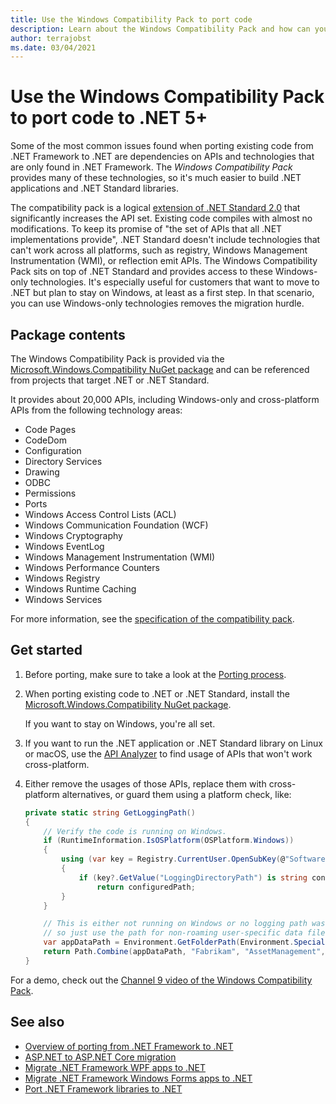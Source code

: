 ```yaml
---
title: Use the Windows Compatibility Pack to port code
description: Learn about the Windows Compatibility Pack and how can you use it to port existing .NET Framework code to .NET 5 and .NET Core 3.1.
author: terrajobst
ms.date: 03/04/2021
---
```

# Use the Windows Compatibility Pack to port code to .NET 5+

Some of the most common issues found when porting existing code from .NET Framework to .NET are dependencies on APIs and technologies that are only found in .NET Framework. The *Windows Compatibility Pack* provides many of these technologies, so it's much easier to build .NET applications and .NET Standard libraries.

The compatibility pack is a logical [extension of .NET Standard 2.0](../whats-new/dotnet-core-2-0.md#api-changes-and-library-support) that significantly increases the API set. Existing code compiles with almost no modifications. To keep its promise of "the set of APIs that all .NET implementations provide", .NET Standard doesn't include technologies that can't work across all platforms, such as registry, Windows Management Instrumentation (WMI), or reflection emit APIs. The Windows Compatibility Pack sits on top of .NET Standard and provides access to these Windows-only technologies. It's especially useful for customers that want to move to .NET but plan to stay on Windows, at least as a first step. In that scenario, you can use Windows-only technologies removes the migration hurdle.

## Package contents

The Windows Compatibility Pack is provided via the [Microsoft.Windows.Compatibility NuGet package](https://www.nuget.org/packages/Microsoft.Windows.Compatibility) and can be referenced from projects that target .NET or .NET Standard.

It provides about 20,000 APIs, including Windows-only and cross-platform APIs from the following technology areas:

- Code Pages
- CodeDom
- Configuration
- Directory Services
- Drawing
- ODBC
- Permissions
- Ports
- Windows Access Control Lists (ACL)
- Windows Communication Foundation (WCF)
- Windows Cryptography
- Windows EventLog
- Windows Management Instrumentation (WMI)
- Windows Performance Counters
- Windows Registry
- Windows Runtime Caching
- Windows Services

For more information, see the [specification of the compatibility pack](https://github.com/dotnet/designs/blob/main/accepted/2018/compat-pack/compat-pack.md).

## Get started

1. Before porting, make sure to take a look at the [Porting process](index.md).

2. When porting existing code to .NET or .NET Standard, install the [Microsoft.Windows.Compatibility NuGet package](https://www.nuget.org/packages/Microsoft.Windows.Compatibility).

   If you want to stay on Windows, you're all set.

3. If you want to run the .NET application or .NET Standard library on Linux or macOS, use the [API Analyzer](../../standard/analyzers/api-analyzer.md) to find usage of APIs that won't work cross-platform.

4. Either remove the usages of those APIs, replace them with cross-platform alternatives, or guard them using a platform check, like:

    ```csharp
    private static string GetLoggingPath()
    {
        // Verify the code is running on Windows.
        if (RuntimeInformation.IsOSPlatform(OSPlatform.Windows))
        {
            using (var key = Registry.CurrentUser.OpenSubKey(@"Software\Fabrikam\AssetManagement"))
            {
                if (key?.GetValue("LoggingDirectoryPath") is string configuredPath)
                    return configuredPath;
            }
        }

        // This is either not running on Windows or no logging path was configured,
        // so just use the path for non-roaming user-specific data files.
        var appDataPath = Environment.GetFolderPath(Environment.SpecialFolder.LocalApplicationData);
        return Path.Combine(appDataPath, "Fabrikam", "AssetManagement", "Logging");
    }
    ```

For a demo, check out the [Channel 9 video of the Windows Compatibility Pack](https://channel9.msdn.com/Events/Connect/2017/T123).

## See also

- [Overview of porting from .NET Framework to .NET](index.md)
- [ASP.NET to ASP.NET Core migration](/aspnet/core/migration/proper-to-2x)
- [Migrate .NET Framework WPF apps to .NET](/dotnet/desktop/wpf/migration/convert-project-from-net-framework?view=netdesktop-5.0&preserve-view=true)
- [Migrate .NET Framework Windows Forms apps to .NET](/dotnet/desktop/winforms/migration/?view=netdesktop-5.0&preserve-view=true)
- [Port .NET Framework libraries to .NET](libraries.md)
